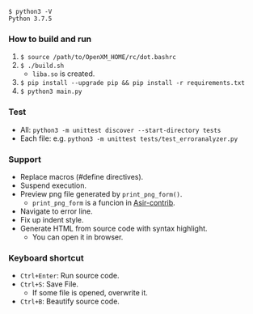 ```
$ python3 -V
Python 3.7.5
```

### How to build and run

1. `$ source /path/to/OpenXM_HOME/rc/dot.bashrc`
2. `$ ./build.sh`
    - `liba.so` is created.
3. `$ pip install --upgrade pip && pip install -r requirements.txt`
4. `$ python3 main.py`

### Test

- All: `python3 -m unittest discover --start-directory tests`
- Each file: e.g. `python3 -m unittest tests/test_erroranalyzer.py`

### Support

- Replace macros (#define directives).
- Suspend execution.
- Preview png file generated by `print_png_form()`.
    -  `print_png_form` is a funcion in [Asir-contrib](http://www.math.kobe-u.ac.jp/OpenXM/Current/doc/asir-contrib/ja/cman-html/cman-ja.html#print_005fpng_005fform).
- Navigate to error line.
- Fix up indent style.
- Generate HTML from source code with syntax highlight.
    - You can open it in browser.

### Keyboard shortcut

- `Ctrl+Enter`: Run source code.
- `Ctrl+S`: Save File.
    - If some file is opened, overwrite it.
- `Ctrl+B`: Beautify source code.
